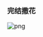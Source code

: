 ### 完结撒花



![png](https://gimg2.baidu.com/image_search/src=http%3A%2F%2Fimg.mp.itc.cn%2Fupload%2F20170310%2F7ff6e5d146de4c53932f79d86f17ca4c_th.jpeg&refer=http%3A%2F%2Fimg.mp.itc.cn&app=2002&size=f9999,10000&q=a80&n=0&g=0n&fmt=jpeg?sec=1630410422&t=921774c4a95c063faec68287ba304833)
